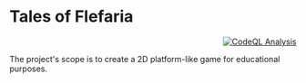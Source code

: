 # Tales of Flefaria

<p align="right">
    <a href="https://github.com/Bankai-Studio/miniature-palm-tree/actions/workflows/codeql-analysis.yml">
        <img alt="CodeQL Analysis" src="https://github.com/Bankai-Studio/miniature-palm-tree/actions/workflows/codeql-analysis.yml/badge.svg">
    </a>
</p>

The project's scope is to create a 2D platform-like game for educational purposes.
